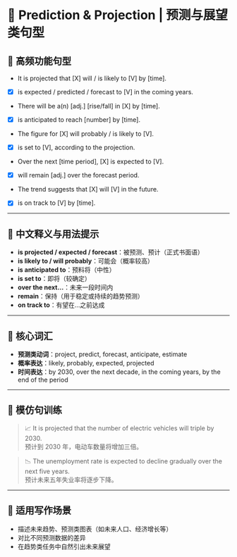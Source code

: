 # 🔮 Prediction & Projection | 预测与展望类句型

## 🔹 高频功能句型

- It is projected that [X] will / is likely to [V] by [time].
- [X] is expected / predicted / forecast to [V] in the coming years.
- There will be a(n) [adj.] [rise/fall] in [X] by [time].
- [X] is anticipated to reach [number] by [time].
- The figure for [X] will probably / is likely to [V].
- [X] is set to [V], according to the projection.
- Over the next [time period], [X] is expected to [V].
- [X] will remain [adj.] over the forecast period.
- The trend suggests that [X] will [V] in the future.
- [X] is on track to [V] by [time].

---

## 🔹 中文释义与用法提示

- **is projected / expected / forecast**：被预测、预计（正式书面语）  
- **is likely to / will probably**：可能会（概率较高）  
- **is anticipated to**：预料将（中性）  
- **is set to**：即将（较确定）  
- **over the next…**：未来一段时间内  
- **remain**：保持（用于稳定或持续的趋势预测）  
- **on track to**：有望在…之前达成  

---

## 🔹 核心词汇

- **预测类动词**：project, predict, forecast, anticipate, estimate  
- **概率表达**：likely, probably, expected, projected  
- **时间表达**：by 2030, over the next decade, in the coming years, by the end of the period  

---

## 🔹 模仿句训练

> 📈 It is projected that the number of electric vehicles will triple by 2030.  
> 预计到 2030 年，电动车数量将增加三倍。

> 📉 The unemployment rate is expected to decline gradually over the next five years.  
> 预计未来五年失业率将逐步下降。

---

## 🔹 适用写作场景

- 描述未来趋势、预测类图表（如未来人口、经济增长等）  
- 对比不同预测数据的差异  
- 在趋势类任务中自然引出未来展望  
